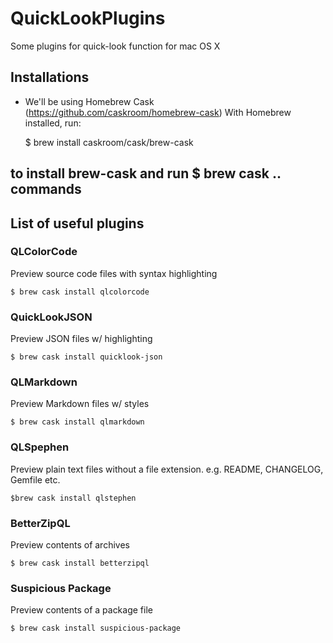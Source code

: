# QuickLookPlugins
Some plugins for quick-look function for mac OS X

## Installations

- We'll be using Homebrew Cask (https://github.com/caskroom/homebrew-cask)
With Homebrew installed, run:


    $ brew install caskroom/cask/brew-cask

to install brew-cask and run $ brew cask .. commands
----
## List of useful plugins

### QLColorCode

Preview source code files with syntax highlighting

    $ brew cask install qlcolorcode


### QuickLookJSON

Preview JSON files w/ highlighting

    $ brew cask install quicklook-json


### QLMarkdown

Preview Markdown files w/ styles

    $ brew cask install qlmarkdown


### QLSpephen

Preview plain text files without a file extension. e.g. README, CHANGELOG, Gemfile etc.

    $brew cask install qlstephen


### BetterZipQL

Preview contents of archives

    $ brew cask install betterzipql


### Suspicious Package

Preview contents of a package file

    $ brew cask install suspicious-package
